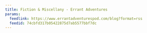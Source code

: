 ```yaml
---
title: Fiction & Miscellany - Errant Adventures
params:
  feedlink: https://www.errantadventurespod.com/blog?format=rss
  feedid: 74cbfd317b05422875d7ab5577bbf7dc
---
```

